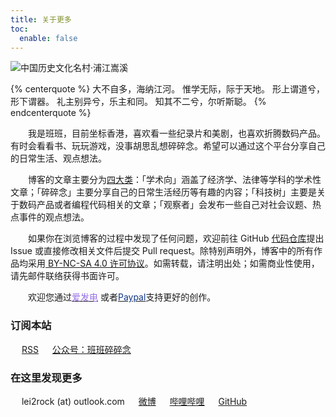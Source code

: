 ```yaml
---
title: 关于更多
toc:
  enable: false
---
```


![中国历史文化名村·浦江嵩溪](https://cos.dlzhang.com/pages/more/songxi.jpg!600x)

{% centerquote %}
大不自多，海纳江河。
惟学无际，际于天地。
形上谓道兮，形下谓器。
礼主别异兮，乐主和同。
知其不二兮，尔听斯聪。
{% endcenterquote %}

　　我是班班，目前坐标香港，喜欢看一些纪录片和美剧，也喜欢折腾数码产品。有时会看看书、玩玩游戏，没事胡思乱想碎碎念。希望可以通过这个平台分享自己的日常生活、观点想法。

　　博客的文章主要分为[四大类](/overview/)：「学术向」涵盖了经济学、法律等学科的学术性文章；「碎碎念」主要分享自己的日常生活经历等有趣的内容；「科技树」主要是关于数码产品或者编程代码相关的文章；「观察者」会发布一些自己对社会议题、热点事件的观点想法。

　　如果你在浏览博客的过程中发现了任何问题，欢迎前往 <i class="fab fa-fw fa-github"></i> GitHub [代码仓库](https://github.com/lei2rock/blog)提出 Issue 或直接修改相关文件后提交 Pull request。除特别声明外，博客中的所有作品均采用[<i class="fab fa-creative-commons"></i> BY-NC-SA 4.0 许可协议](https://creativecommons.org/licenses/by-nc-sa/4.0/deed.zh)。如需转载，请注明出处；如需商业性使用，请先邮件联络获得书面许可。

　　欢迎您通过[<font color=946ce6><i class="fas fa-fw fa-bolt"></i>爱发电</font>](https://afdian.net/@lei2rock) 或者[<font color=0d3685><i class="fab fa-fw fa-paypal"></i>Paypal</font>](https://paypal.me/lei2rock)支持更好的创作。

### 订阅本站

　<i class="fas fa-fw fa-rss"></i> [RSS](/atom.xml)
　<i class="fab fa-fw fa-weixin"></i> <a class="fancybox fancybox.image" href="https://cos.dlzhang.com/qrcode/wechat-channel.jpg" itemscope="" itemtype="http://schema.org/ImageObject" itemprop="url" data-fancybox="default" rel="default" title="微信公众号：班班碎碎念" data-caption="微信公众号：班班碎碎念">公众号：班班碎碎念</a>

### 在这里发现更多

　<i class="fas fa-fw fa-envelope"></i> lei2rock (at) outlook.com
　<i class="fab fa-fw fa-weibo"></i> [微博](https://weibo.com/7216640993)
　<i class="fa-fw czs-bilibili"></i> [哔哩哔哩](https://space.bilibili.com/7454906)
　<i class="fab fa-fw fa-github"></i> [GitHub](https://github.com/lei2rock)
